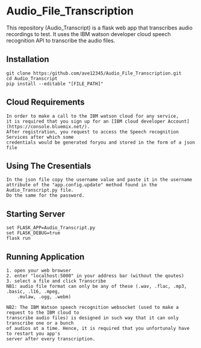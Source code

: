 # Audio_File_Transcription
This repository (Audio_Transcript) is a flask web app that transcribes audio recordings to test. It uses the IBM watson developer cloud speech recognition API to transcribe the audio  files.


## Installation
```
git clone https:/github.com/ave12345/Audio_File_Transcription.git
cd Audio_Transcript
pip install --editable "[FILE_PATH]"
```

## Cloud Requirements
```
In order to make a call to the IBM watson cloud for any service,
it is required that you sign up for an [IBM cloud developer Account] (https://console.bluemix.net/).
After registration, you request to access the Speech recognition Services after which some 
credentials would be generated foryou and stored in the form of a json file
```


## Using The Cresentials
```
In the json file copy the username value and paste it in the username
attribute of the "app.config.update" method found in the Audio_Transcript.py file.
Do the same for the password.
```


## Starting Server
```
set FLASK_APP=Audio_Transcript.py
set FLASK_DEBUG=true
flask run
```

## Running Application
```
1. open your web browser
2. enter "localhost:5000" in your address bar (without the qoutes)
3. select a file and click Transcribe
NB1: audio file format can only be any of these (.wav, .flac, .mp3, .basic, .l16, .mpeg,
    .mulaw, .ogg, .webm)

NB2: The IBM Watson speech recognition websocket (used to make a request to the IBM cloud to 
transcribe audio files) is designed in such way that it can only transcribe one or a bunch 
of audios at a time. Hence, it is required that you unfortunaly have to restart you app's 
server after every transcription.
```
  

    
